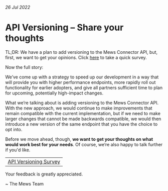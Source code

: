 _26 Jul 2022_

# API Versioning – Share your thoughts

TL;DR: We have a plan to add versioning to the Mews Connector API, but, first, we want to get your opinions. Click [here](https://mews.typeform.com/to/JCpBXN9h) to take a quick survey.

Now the full story:

We’ve come up with a strategy to speed up our development in a way that will provide you with higher performance endpoints, more rapidly roll out functionality for earlier adopters, and give all partners sufficient time to plan for upcoming, potentially high-impact changes.

What we’re talking about is adding versioning to the Mews Connector API. With the new approach, we would continue to make improvements that remain compatible with the current implementation, but if we need to make larger changes that cannot be made backwards compatible, we would then introduce a new version of the same endpoint that you have the choice to opt into.

Before we move ahead, though, **we want to get your thoughts on what would work best for your needs**. Of course, we’re also happy to talk further if you'd like.

| |
| :-: |
| [API Versioning Survey](https://mews.typeform.com/to/JCpBXN9h) |

Your feedback is greatly appreciated.

\~ The Mews Team
